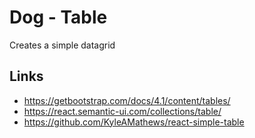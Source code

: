 # Dog - Table

Creates a simple datagrid

## Links

- https://getbootstrap.com/docs/4.1/content/tables/
- https://react.semantic-ui.com/collections/table/
- https://github.com/KyleAMathews/react-simple-table
